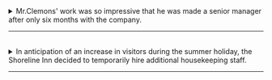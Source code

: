 <details>
  <summary>
    Mr.Clemons' work was so impressive that he was made a senior manager after only six months with the company. 
  </summary>

  - "Mr. Clemons' work was so impressive" 是主要子句，這個子句包含了以下部分：
    - 主詞：Mr. Clemons' work (Mr. Clemons的工作)
    - 動詞：was (是)
    - 主詞的補語：so impressive (如此令人印象深刻)

- "that he was made a senior manager" 是從屬子句，它補充說明主要子句中的情況。這個從屬子句包含以下部分：
    - 連接詞：that (引導從屬子句)
    - 主詞：he (他，指的是Mr. Clemons)
    - 動詞：was made (被任命)
    - 主詞補語：a senior manager (一位高級經理)

  - "after only six months with the company" 是表示時間的副詞片語，它修飾主要子句中的動作，描述了在什麼時間發生了這個令人印象深刻的工作。在這個情況下，它告訴我們這個令人印象深刻的工作是在加入公司僅六個月後發生的。

  - 單字 :
    - Mr. Clemons' (名字)：这是Mr. Clemons的名字，名詞。
    - work (名词)：工作，表示一份工作或任务，名词。
    - was (动词)：是，用来构成过去的被动语态，动词。
    - so (副词)：这里表示程度，表示工作非常令人印象深刻，副词。
    - impressive (形容词)：令人印象深刻的，描述工作的性质，形容词。
    - that (连词)：引导宾语从句，引导子句 "that he was made a senior manager"，连词。
    - he (代词)：他，指代Mr. Clemons，代词。
    - was made (动词短语)：被任命，表示一个动作，动词短语。
    - a (冠词)：一个，用于描述 "senior manager"，冠词。
    - senior (形容词)：高级的，用于描述 "manager"，形容词。
    - manager (名词)：经理，指一位担任管理职务的人，名词。
    - after (介词)：在...之后，用来表示时间顺序，介词。
    - only (副词)：只有，表示数量或程度，副词。
    - six (数词)：六，表示数量，数词。
    - months (名词)：月份，用来描述时间段，名词。
    - with (介词)：用于表示关系或附加条件，介词。
    - the (冠词)：定冠词，用于描述 "company"，冠词。
    - company (名词)：公司，指的是Mr. Clemons加入的组织，名词。   
  
  > 整個句子表達了Mr. Clemons的工作表現出色，以至於在加入公司僅六個月後被任命為高級經理的情況。
</details>

---
<br>

<details>
  <summary>
    In anticipation of an increase in visitors during the summer holiday, the Shoreline Inn decided to temporarily hire          additional housekeeping staff.
  </summary>

  - 修飾語 : "In anticipation of an increase in visitors during the summer holiday" ，用来修改主句。这个修饰短语提供了额外的信息，描述了决定的原因或背景，即因为预期夏季假期游客数量将增加。修饰语通常用来增加句子的信息量，使句子更具上下文和详细信息。在这个句子中，它修饰了主句 "The Shoreline Inn decided to temporarily hire additional housekeeping staff"，帮助解释决定的背景。
  
  - 主语：The Shoreline Inn

  - 动词：decided

  - 受词：to temporarily hire additional housekeeping staff，是不定詞當名詞使用，作主要子句中动词 "decided" 的受詞。这个不定式短语描述了 Shoreline Inn 酒店所做的决定，即雇佣额外的客房清洁员工，并因此可以被视为整个决定的对象。

  - 单词：
    - In anticipation of：这是一个介词短语，表示预期某事发生。
    - an increase：这是名词短语，表示增加。
    - visitors：这是名词，表示访客或游客。
    - during：这是介词，表示在某个时间段内。
    - the summer holiday：这是名词短语，表示夏季假期。
    - The Shoreline Inn：这是酒店的名称，作为主语。
    - decided：这是动词，表示做出决定。
    - to temporarily hire：这是不定式短语，表示暂时雇佣。
    - additional：这是形容词，表示额外的。
    - housekeeping staff：这是名词短语，表示客房清洁员工。

  > 整个句子表达了 Shoreline Inn 酒店为了应对夏季假期游客的增加，决定暂时雇佣额外的客房清洁员工。
</details>

---
<br>
